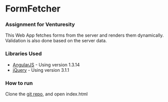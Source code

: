 # FormFetcher
### Assignment for Venturesity


This Web App fetches forms from the server and renders them dynamically.
Validation is also done based on the server data.

### Libraries Used


* [AngularJS] - Using version 1.3.14
* [jQuery] - Using version 3.1.1


### How to run
Clone the [git repo], and open index.html


   
   [git repo]: <https://github.com/Supriya-CK/venturesity-assignment/>
   [jQuery]: <http://jquery.com>
   [AngularJS]: <http://angularjs.org>
    

